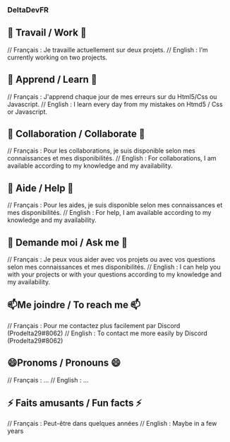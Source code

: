 ### DeltaDevFR  

  ## 🔭 Travail / Work 🔭
  // Français :
    Je travaille actuellement sur deux projets.
  // English :
    I’m currently working on two projects.
  
  ## 🌱 Apprend / Learn 🌱
  // Français :
    J'apprend chaque jour de mes erreurs sur du Html5/Css ou Javascript.
  // English :
    I learn every day from my mistakes on Htmd5 / Css or Javascript.
  
  ## 👯 Collaboration / Collaborate 👯
  // Français : 
    Pour les collaborations, je suis disponible selon mes connaissances et mes disponibilités.
  // English :
    For collaborations, I am available according to my knowledge and my availability.
  
  ## 🤔 Aide / Help 🤔
  // Français : 
    Pour les aides, je suis disponible selon mes connaissances et mes disponibilités.
  // English :
    For help, I am available according to my knowledge and my availability.
   
  ## 💬 Demande moi / Ask me 💬
  // Français :
    Je peux vous aider avec vos projets ou avec vos questions selon mes connaissances et mes disponibilités.
  // English :
    I can help you with your projects or with your questions according to my knowledge and my availability.
   
  ## 📫Me joindre / To reach me 📫 
  // Français :
    Pour me contactez plus facilement par Discord (Prodelta29#8062) 
  // English :
    To contact me more easily by Discord (Prodelta29#8062)
   
  ## 😄Pronoms / Pronouns 😄
  // Français : 
    ...
  // English :
    ... 
  
  ## ⚡ Faits amusants / Fun facts ⚡
  // Français :
   Peut-être dans quelques années 
  // English :
   Maybe in a few years

